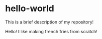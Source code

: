 # hello-world
This is a brief description of my repository!

Hello! I like making french fries from scratch!

